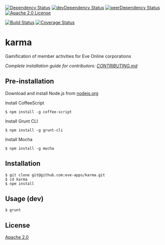 [![Dependency Status][david-image]][david-url] [![devDependency Status][david-dev-image]][david-dev-url] [![peerDependency Status][david-peer-image]][david-peer-url] [![Apache 2.0 License][license-image]][license-url]

[![Build Status][travis-image]][travis-url] [![Coverage Status][coveralls-image]][coveralls-url]

# karma

Gamification of member activities for Eve Online corporations

_Complete installation guide for contributors: [CONTRIBUTING.md](CONTRIBUTING.md)_

## Pre-installation

Download and install Node.js from [nodejs.org][1]

Install CoffeeScript
```
$ npm install -g coffee-script
```

Install Grunt CLI
```
$ npm install -g grunt-cli
```

Install Mocha
```
$ npm install -g mocha
```

## Installation

```
$ git clone git@github.com:eve-apps/karma.git
$ cd karma
$ npm install
```

## Usage (dev)

```
$ grunt
```

## License

[Apache 2.0][license-url]

[1]: https://nodejs.org/

[license-image]: http://img.shields.io/badge/license-Apache%202.0-blue.svg
[license-url]: LICENSE
[travis-url]: https://travis-ci.org/eve-apps/karma
[travis-image]: https://img.shields.io/travis/eve-apps/karma.svg
[coveralls-url]: https://coveralls.io/github/eve-apps/karma
[coveralls-image]: https://img.shields.io/coveralls/eve-apps/karma.svg
[david-url]: https://david-dm.org/eve-apps/karma
[david-image]: https://img.shields.io/david/eve-apps/karma.svg
[david-dev-url]: https://david-dm.org/eve-apps/karma#info=devDependencies
[david-dev-image]: https://david-dm.org/eve-apps/karma/dev-status.svg
[david-peer-url]: https://david-dm.org/eve-apps/karma#info=peerDependencies
[david-peer-image]: https://david-dm.org/eve-apps/karma/peer-status.svg

